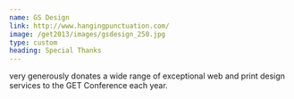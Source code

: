 ```yaml
---
name: GS Design
link: http://www.hangingpunctuation.com/
image: /get2013/images/gsdesign_250.jpg
type: custom
heading: Special Thanks
---
```


very generously donates a wide range of exceptional web and print design services to the GET Conference each year.
